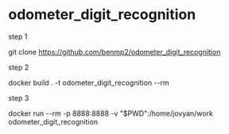 # odometer_digit_recognition

step 1

git clone https://github.com/benmp2/odometer_digit_recognition

step 2

docker build . -t odometer_digit_recognition --rm 

step 3 

docker run --rm -p 8888:8888 -v "$PWD":/home/jovyan/work odometer_digit_recognition
